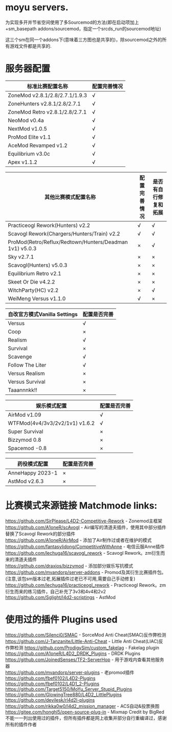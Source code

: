 # moyu servers.
为实现多开并节省空间使用了多Sourcemod的方法(即在启动项加上+sm_basepath addons/sourcemod，指定一个srcds_run的sourcemod地址)                                                                        
                     
这三个sm在同一个addons下(意味着三方图也是共享的)，除sourcemod之外的所有游戏文件都是共享的.                                  
                     
# 服务器配置                                       
| 标准比赛配置名称 | 配置完善情况 |                                         
|-----------------|--------------|                                            
| ZoneMod v2.8.1/2.8/2.7.1/1.9.3 | √ |                                                
| ZoneHunters v2.8.1/2.8/2.7.1 | √ |                                          
| ZoneMod Retro v2.8.1/2.8/2.7.1 | √ |                                          
| NeoMod v0.4a | √ |                                        
| NextMod v1.0.5 | √ |                                  
| ProMod Elite v1.1 | √ |                                         
| AceMod Revamped v1.2 | √ |                                
| Equilibrium v3.0c | √ |                                         
| Apex v1.1.2 | √ |                                               
                                                              
| 其他比赛模式配置名称 | 配置完善情况 | 是否有自行修复和拓展 |                                                  
|---------------------|-------------|-----------------------|                                               
| Practiceogl Rework(Hunters) v2.2 | √ | √ |                                      
| Scavogl Rework(Chargers/Hunters/Train) v2.2 | √ | √ |                                 
| ProMod(Retro/Reflux/Redtown/Hunters/Deadman 1v1) v5.0.3 | × | √ |                                                                           
| Sky v2.7.1 | × | × |
| Scavogl(Hunters) v5.0.3 | × | × |
| Equilibrium Retro v2.1 | × | × |
| Skeet Or Die v4.2.2 | × | × |
| WitchParty(HC) v2.2 | × | √ |                         
| WeiMeng Versus v1.1.0 | √ | × |                                       

| 自改官方模式Vanilla Settings | 配置是否完善 |                                                     
|-----------------------------|--------------|                                          
| Versus | √ |                                  
| Coop | × |                            
| Realism | √ |                             
| Survival | × |                          
| Scavenge | √ |                                        
| Follow The Liter | √ |
| Versus Realism | × |                                            
| Versus Survival | × |                 
| Taaannnkk!! | × |                                   
                                          
| 娱乐模式配置 | 配置是否完善 |                         
|--------------|-------------|                                
| AirMod v1.09 | √ |                        
| WTFMod(4v4/3v3/2v2/1v1) v1.6.2 | √ |                      
| Super Survival | × |                                
| Bizzymod 0.8 | × |                                            
| Spacemod -0.8 | × |                                                                            
                                      
| 药役模式配置 | 配置是否完善 |                                     
|--------------|--------------|                                                   
| AnneHappy 2023-1 | × |                                        
| AstMod v2.6.3 | × |                                                             



# 比赛模式来源链接 Matchmode links:                         
https://github.com/SirPlease/L4D2-Competitive-Rework - Zonemod主框架                                          
https://github.com/A1oneR/scAvogl - Air编写的清道夫插件，使用其中部分插件替换了Scavogl Rework的部分插件                                              
https://github.com/A1oneR/AirMod - 添加了Air制作过或者在维护的模式                          
https://github.com/fantasylidong/CompetitiveWithAnne - 电信云服Anne插件                                              
https://github.com/lechuga16/scavogl_rework - Scavogl Rework。zm衍生而来的清道夫插件                               
https://github.com/draxios/bizzymod - 添加部分娱乐写抗模式                                            
https://github.com/mvandorp/server-addons - Promod及其衍生比赛插件包。(注意,该包sm版本过老,拓展插件过老已不可用,需要自己手动修复)                                     
https://github.com/lechuga16/practiceogl_rework - Practiceogl Rework。zm衍生而来的练习插件，自己补充了3v3和4v4和2v2                                                  
https://github.com/Sglight/l4d2-scriptings - AstMod

# 使用过的插件 Plugins used
https://github.com/Silenci0/SMAC - SorceMod Anti Cheat(SMAC)反作弊检测                                                 
https://github.com/J-Tanzanite/Little-Anti-Cheat - Little Anti Cheat(LIAC)反作弊检测
https://github.com/ProdigySim/custom_fakelag - Fakelag plugin                                       
https://github.com/A1oneR/L4D2_DRDK_Plugins - DRDK Plugins                                       
https://github.com/JoinedSenses/TF2-ServerHop - 用于游戏内查看其他服务器                                      
https://github.com/mvandorp/server-plugins - 老promod插件                                     
https://github.com/fbef0102/L4D2-Plugins                                     
https://github.com/fbef0102/L4D1_2-Plugins                                 
https://github.com/Target5150/MoYu_Server_Stupid_Plugins                                     
https://github.com/GlowingTree880/L4D2_LittlePlugins                                          
https://github.com/devilesk/rl4d2l-plugins                                        
https://github.com/rikka0w0/l4d2_mission_manager - ACS自动&投票换图                                                
https://gitee.com/honghl5/open-source-plug-in - Mixmap Credit by BigRed                                            
不能一一列出使用过的插件，但所有插件都是网上收集并部分自行重编译过，感谢所有的插件作者

